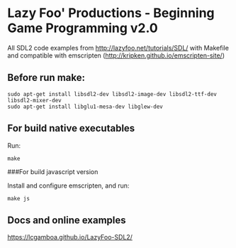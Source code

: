 
# Lazy Foo' Productions - Beginning Game Programming v2.0


All SDL2 code examples from http://lazyfoo.net/tutorials/SDL/ with Makefile and compatible with emscripten (http://kripken.github.io/emscripten-site/)


## Before run make:


```
sudo apt-get install libsdl2-dev libsdl2-image-dev libsdl2-ttf-dev libsdl2-mixer-dev
sudo apt-get install libglu1-mesa-dev libglew-dev
```

## For build native executables
Run:

```
make
```

###For build javascript version

Install and configure emscripten, and run:

```
make js
```

## Docs and online examples

https://lcgamboa.github.io/LazyFoo-SDL2/
